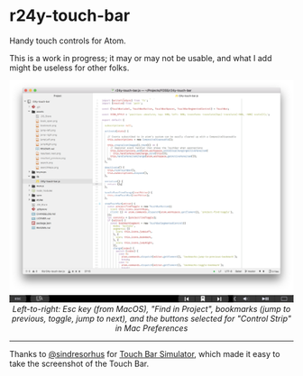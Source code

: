# r24y-touch-bar

Handy touch controls for Atom.

This is a work in progress; it may or may not be usable, and what I add might be useless for other folks.

<center>
  <img src="docs/project-code.png">
  <img src="docs/touchbar-controls.png">
  <em>Left-to-right: Esc key (from MacOS), "Find in Project", bookmarks (jump to previous, toggle, jump to next), and the buttons selected for "Control Strip" in Mac Preferences</em>
</center>

----

Thanks to [@sindresorhus](https://github.com/sindresorhus/) for [Touch Bar Simulator](https://github.com/sindresorhus/touch-bar-simulator), which made it easy to take the screenshot of the Touch Bar.
